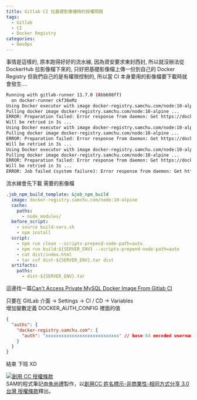 ```yaml
---
title: Gitlab CI 拉基礎影像檔時的授權問題
tags:
  - Gitlab
  - CI
  - Docker Registry
categories:
  - DevOps
---
```

事情是這樣的, 原本跑得好好的流水線, 因為資安要求東封西封, 所以就沒辦法從 DockerHub 拉影像檔下來的, 只好把基礎影像檔上傳一份到自己的 Docker Registry 但我們自己的是有權限控制的, 所以當 CI 本身要用的影像檔要下載時就會發生....

``` sh
Running with gitlab-runner 11.7.0 (8bb608ff)
  on docker-runner ckf36eMz
Using Docker executor with image docker-registry.samchu.com/node:10-alpine ...
Pulling docker image docker-registry.samchu.com/node:10-alpine ...
ERROR: Preparation failed: Error response from daemon: Get https://docker-registry.samchu.com/v2/node/manifests/10-alpine: no basic auth credentials (executor_docker.go:168:0s)
Will be retried in 3s ...
Using Docker executor with image docker-registry.samchu.com/node:10-alpine ...
Pulling docker image docker-registry.samchu.com/node:10-alpine ...
ERROR: Preparation failed: Error response from daemon: Get https://docker-registry.samchu.com/v2/node/manifests/10-alpine: no basic auth credentials (executor_docker.go:168:0s)
Will be retried in 3s ...
Using Docker executor with image docker-registry.samchu.com/node:10-alpine ...
Pulling docker image docker-registry.samchu.com/node:10-alpine ...
ERROR: Preparation failed: Error response from daemon: Get https://docker-registry.samchu.com/v2/node/manifests/10-alpine: no basic auth credentials (executor_docker.go:168:0s)
Will be retried in 3s ...
ERROR: Job failed (system failure): Error response from daemon: Get https://docker-registry.samchu.com/v2/node/manifests/10-alpine: no basic auth credentials (executor_docker.go:168:0s)
```

<!--more-->

流水線會先下載 需要的影像檔
``` yml
.job_npm_build_template: &job_npm_build
  image: docker-registry.samchu.com/node:10-alpine
  cache:
    paths:
      - node_modules/
  before_script:    
    - source build-vars.sh
    - npm install
  script:
    - npm run clean --scripts-prepend-node-path=auto
    - npm run build:${SERVER_ENV} --scripts-prepend-node-path=auto
    - cat dist/index.html
    - tar cvf dist-${SERVER_ENV}.tar dist
  artifacts:
    paths:
      - dist-${SERVER_ENV}.tar
```

這邊找一篇[Can't Access Private MySQL Docker Image From Gitlab CI](https://stackoverflow.com/questions/51580858/cant-access-private-mysql-docker-image-from-gitlab-ci)

只要在 GitLab 介面 -> Settings -> CI / CD -> Variables  
增加變數定義 DOCKER_AUTH_CONFIG
裡面的值
``` json
{
  "auths": {
    "docker-registry.samchu.com": {
      "auth": "xxxxxxxxxxxxxxxxxxxxxxxxxxxx" // base 64 encoded username:password
    }
  }
}
```

結束 下班 XD

<a rel="license" href="http://creativecommons.org/licenses/by-nc-sa/3.0/tw/"><img alt="創用 CC 授權條款" style="border-width:0" src="https://i.creativecommons.org/l/by-nc-sa/3.0/tw/88x31.png" /></a><br /><span xmlns:dct="http://purl.org/dc/terms/" property="dct:title">SAM的程式筆記</span>由<a xmlns:cc="http://creativecommons.org/ns#" href="https://blog.samchu.dev/" property="cc:attributionName" rel="cc:attributionURL">朱尚禮</a>製作，以<a rel="license" href="http://creativecommons.org/licenses/by-nc-sa/3.0/tw/">創用CC 姓名標示-非商業性-相同方式分享 3.0 台灣 授權條款</a>釋出。